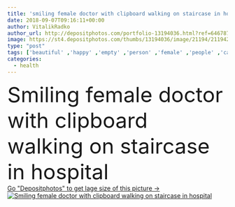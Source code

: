 ```yaml
---
title: 'smiling female doctor with clipboard walking on staircase in hospital '
date: 2018-09-07T09:16:11+00:00
author: VitalikRadko
author_url: http://depositphotos.com/portfolio-13194036.html?ref=64678756
image: https://st4.depositphotos.com/thumbs/13194036/image/21194/211942904/api_thumb_450.jpg?forcejpeg=true
type: "post"
tags: ['beautiful' ,'happy' ,'empty' ,'person' ,'female' ,'people' ,'caucasian' ,'smile' ,'health' ,'medicine' ,'healthcare' ,'medical' ,'blank' ,'clinical' ,'doctor' ,'hospital' ,'woman' ,'work' ,'job' ,'indoors' ,'profession' ,'attractive' ,'staircase' ,'diagnosis' ,'folder' ,'clinic' ,'Medicare' ,'clipboard' ,'professional occupation' ,'copy space' ,'general practitioner' ,'white coat' ]
categories: 
  - health
---
```

<div aling="center">
            <font size="60"> Smiling female doctor with clipboard walking on staircase in hospital</font>   
</div>
<div>
    <a href='https://depositphotos.com/211942904/stock-photo-smiling-female-doctor-clipboard-walking.html?ref=64678756' target=_blank > Go "Depositphotos" to get lage size of this picture ->
        <img href='https://depositphotos.com/211942904/stock-photo-smiling-female-doctor-clipboard-walking.html?ref=64678756' src='https://st4.depositphotos.com/13194036/21194/i/950/depositphotos_211942904-stock-photo-smiling-female-doctor-clipboard-walking.jpg?forcejpeg=true' alt='Smiling female doctor with clipboard walking on staircase in hospital' >
    </a>
</div>

